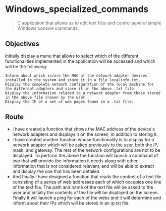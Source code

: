 # Windows_specialized_commands
> C application that allows us to edit text files and control several simple Windows console commands.

## Objectives
Initially display a menu that allows to select which of the different functionalities implemented in the application will be accessed and which will be the following:

	Inform about which is/are the MAC of the network adapter devices installed in the system and store it in a file localinfo.txt.
	Display the complete network configuration of the local machine for the different adapters and store it in the above .txt file.
	Display the information related to a network adapter from those stored in the above file chosen by the user.
	Display the IP of a set of web pages found in a .txt file.

## Route

- I have created a function that shows the MAC address of the device's network adapters and displays it on the screen, in addition to storing it.
- I have created another function whose functionality is to display for a network adapter which will be asked previously to the user, both the IP, mask, and gateway. The rest of the network configurations are not to be displayed. To perform the above the function will launch a command of two that will provide the information it needs along with other information that is not considered relevant, and will be able to extract and display the one that has been detailed.
- And finally I have designed a function that reads the content of a text file consisting of a series of web addresses each of which occupies one line of the text file. The path and name of the text file will be asked to the user and initially the contents of the file will be displayed on the screen. Finally it will launch a ping for each of the webs and it will determine and inform about their IPs which will be stored in an ip.txt file.

